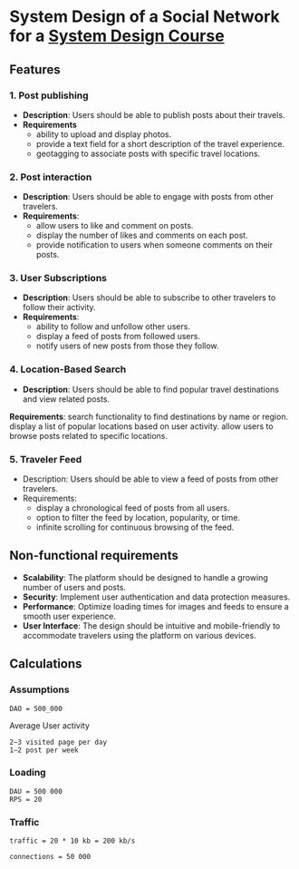 # System Design of a Social Network for a [System Design Course](https://balun.courses/courses/system_design)

## Features

### 1. Post publishing

* **Description**: Users should be able to publish posts about their travels.
* **Requirements**
  * ability to upload and display photos.
  * provide a text field for a short description of the travel experience.
  * geotagging to associate posts with specific travel locations.


### 2. Post interaction

* **Description**: Users should be able to engage with posts from other travelers.
* **Requirements**:
  * allow users to like and comment on posts.
  * display the number of likes and comments on each post.
  * provide notification to users when someone comments on their posts.

### 3. User Subscriptions

* **Description**: Users should be able to subscribe to other travelers to follow their activity.
* **Requirements**:
  * ability to follow and unfollow other users.
  * display a feed of posts from followed users.
  * notify users of new posts from those they follow.

### 4. Location-Based Search

* **Description**: Users should be able to find popular travel destinations and view related posts.

**Requirements**:
search functionality to find destinations by name or region.
display a list of popular locations based on user activity.
allow users to browse posts related to specific locations.

### 5. Traveler Feed
* Description: Users should be able to view a feed of posts from other travelers.
* Requirements:
  * display a chronological feed of posts from all users.
  * option to filter the feed by location, popularity, or time.
  * infinite scrolling for continuous browsing of the feed.

## Non-functional requirements

* **Scalability**: The platform should be designed to handle a growing number of users and posts.
* **Security**: Implement user authentication and data protection measures.
* **Performance**: Optimize loading times for images and feeds to ensure a smooth user experience.
* **User Interface**: The design should be intuitive and mobile-friendly to accommodate travelers using the platform on various devices.

## Calculations

### Assumptions

```shell
DAO = 500_000
```
Average User activity
```shell
2—3 visited page per day
1—2 post per week
```

### Loading
```shell
DAU = 500 000
RPS = 20
```

### Traffic
```shell
traffic = 20 * 10 kb = 200 kb/s

connections = 50 000
```
